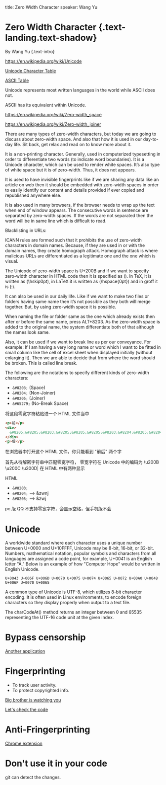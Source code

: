 title: Zero Width Character
speaker: Wang Yu

<slide class="aligncenter" >

# Zero Width Character {.text-landing.text-shadow}

By Wang Yu {.text-intro}

<slide>

https://en.wikipedia.org/wiki/Unicode

[Unicode Character Table](https://unicode-table.com/en/search/?q=zero+width)

[ASCII Table](http://www.asciitable.com/)

Unicode represents most written languages in the world while ASCII does not.

ASCII has its equivalent within Unicode.

https://en.wikipedia.org/wiki/Zero-width_space

https://en.wikipedia.org/wiki/Zero-width_joiner

<slide>

There are many types of zero-width characters, but today we are going to discuss about zero-width space. And also that how it is used in our day-to-day life. Sit back, get relax and read on to know more about it.

It is a non-printing character. Generally, used in computerized typesetting in order to differentiate two words (to indicate word boundaries). It is a Unicode character, which can be used to render white spaces. It’s also type of white space but it is of zero-width. Thus, it does not appears.

It is used to have invisible fingerprints like if we are sharing any data like an article on web then it should be embedded with zero-width spaces in order to easily identify our content and details provided if ever copied and republished anywhere else.

It is also used in many browsers, if the browser needs to wrap up the text when end of window appears. The consecutive words in sentence are separated by zero-width spaces. If the words are not separated then the word will be in same line which is difficult to read.

Blacklisting in URLs:

ICANN rules are formed such that it prohibits the use of zero-width characters in domain names. Because, if they are used in or with the domain names, they create homograph attack. Homograph attack is where malicious URLs are differentiated as a legitimate one and the one which is visual.

The Unicode of zero-width space is U+200B and if we want to specify zero-width character in HTML code then it is specified as (&#8203;). In TeX, it is written as (\hskip0pt), in LaTeX it is written as (\hspace{0pt}) and in groff it is (\:).

It can also be used in our daily life. Like if we want to make two files or folders having same name then it’s not possible as they both will merge together. But, by using zero-width space it is possible.

When naming the file or folder same as the one which already exists then after or before the same name, press ALT+8203. As the zero-width space is added to the original name, the system differentiate both of that although the names look same.

Also, it can be used if we want to break line as per our conveyance. For example: If I am having a very long name or word which I want to be fitted in small column like the cell of excel sheet when displayed initially (without enlarging it). Then we are able to decide that from where the word should be broken. This is called line break.

The following are the notations to specify different kinds of zero-width characters:

- `&#8203;` (Space)
- `&#8204;` (Non-Joiner)
- `&#8205;` (Joiner)
- `&#65279;` (No-Break Space)

<slide>

将这段零宽字符粘贴进一个 HTML 文件当中

```html
<p>前</p>
<div>
  &#8205;&#8205;&#8203;&#8205;&#8205;&#8205;&#8203;&#8204;&#8205;&#8204;&#8203;&#8204;&#8204;&#8204;&#8203;&#8204;
</div>
<p>后</p>
```

在浏览器中打开这个 HTML 文件，你只能看到 "前后" 两个字

<slide>

首先从待解密字符串中匹配零宽字符， 零宽字符在 Unicode 中的编码为 \u200B \u200C \u200D|
在 HTML 中有两种显示

HTML

- `&#8203;`
- `&#8204;` --> &zwnj
- `&#8205;` --> &zwj

pc 版 QQ 不支持零宽字符，会显示空格，但手机版不会

<slide>

# Unicode

A worldwide standard where each character uses a unique number between U+0000 and U+10FFFF, Unicode may be 8-bit, 16-bit, or 32-bit. Numbers, mathematical notation, popular symbols and characters from all languages are assigned a code point, for example, U+0041 is an English letter "A." Below is an example of how "Computer Hope" would be written in English Unicode.

```
U+0043 U+006F U+006D U+0070 U+0075 U+0074 U+0065 U+0072 U+00A0 U+0048 U+006F U+0070 U+0065
```

A common type of Unicode is UTF-8, which utilizes 8-bit character encoding. It is often used in Linux environments, to encode foreign characters so they display properly when output to a text file.

<slide>

The charCodeAt() method returns an integer between 0 and 65535 representing the UTF-16 code unit at the given index.

<slide>

# Bypass censorship

[Another application](view-source:https://we.laogongshuo.com/)

<slide>

# Fingerprinting

- To track user activity.
- To protect copyrighted info.

[Big brother is watching you](https://www.umpox.com/zero-width-detection/)

[Let's check the code](https://github.com/umpox/zero-width-detection/blob/master/src/utils/usernameToZeroWidth.js)

# Anti-Fringerprinting

[Chrome extension](https://chrome.google.com/webstore/detail/replace-zero-width-charac/lgaiigbekmcejmhenhhleeaicbcjjddi)

<slide>

# Don't use it in your code

git can detect the changes.
